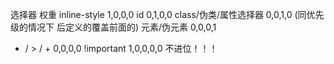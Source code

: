 选择器                     权重
inline-style             1,0,0,0
id                       0,1,0,0
class/伪类/属性选择器     0,0,1,0 (同优先级的情况下 后定义的覆盖前面的)
元素/伪元素               0,0,0,1  
* / > / +                0,0,0,0
!important             1,0,0,0,0
       不进位！！！